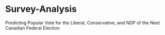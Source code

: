 # Survey-Analysis
Predicting Popular Vote for the Liberal, Conservative, and NDP of the Next Canadian Federal Election
